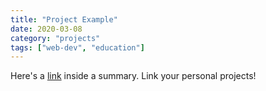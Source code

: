 ```yaml
---
title: "Project Example"
date: 2020-03-08
category: "projects"
tags: ["web-dev", "education"]
---
```


Here's a [link](www.example.com) inside a summary. Link your personal projects! 

